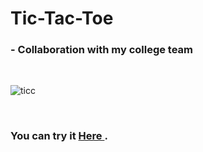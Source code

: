 # Tic-Tac-Toe
### - Collaboration with my college team

<br>

 ![ticc ](https://user-images.githubusercontent.com/112812979/211179498-6704983b-f9f9-474f-a6a9-efa40c7a7d9d.jpg)
 
 <br>
 
 ### You can try it <a href="https://mannarbahy.github.io/Tic-Tac-Toe/"> Here </a> . 
